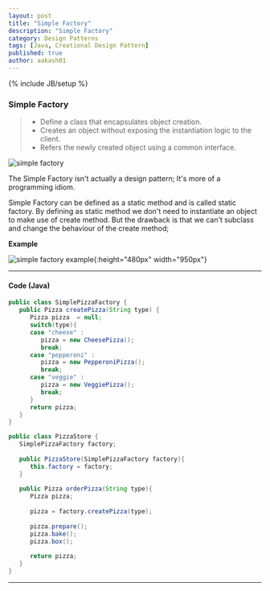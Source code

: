 ```yaml
---
layout: post
title: "Simple Factory"
description: "Simple Factory"
category: Design Patterns
tags: [Java, Creational Design Pattern]
published: true
author: aakash01
---
```

{% include JB/setup %}

### Simple Factory

> * Define a class that encapsulates object creation.
> * Creates an object without exposing the instantiation logic to the client.
> * Refers the newly created object using a common interface.

![simple factory]({{http://aakash01.github.io}}/assets/images/simplefactory.png)

The Simple Factory isn't actually a design pattern; It's more of a programming idiom.

Simple Factory can be defined as a static method and is called static factory. By defining as static method we don't need to 
instantiate an object to make use of create method. But the drawback is that we can't subclass and change the behaviour of the 
create method;

**Example**


![simple factory example]({{http://aakash01.github.io}}/assets/images/simplefactory_example.jpg ){:height="480px" width="950px"}

-   -   -

#### Code (Java)
``` java
public class SimplePizzaFactory {
   public Pizza createPizza(String type) {
      Pizza pizza  = null;
      switch(type){
      case "cheese" :
         pizza = new CheesePizza();
         break;
      case "pepperoni" :
         pizza = new PepperoniPizza();
         break;
      case "veggie" :
         pizza = new VeggiePizza();
         break;
      }
      return pizza;
   }
}
```
``` java
public class PizzaStore {
   SimplePizzaFactory factory;
   
   public PizzaStore(SimplePizzaFactory factory){
      this.factory = factory;
   }
   
   public Pizza orderPizza(String type){
      Pizza pizza;
      
      pizza = factory.createPizza(type);
      
      pizza.prepare();
      pizza.bake();
      pizza.box();
      
      return pizza;
   }
}
```
-----------------------------